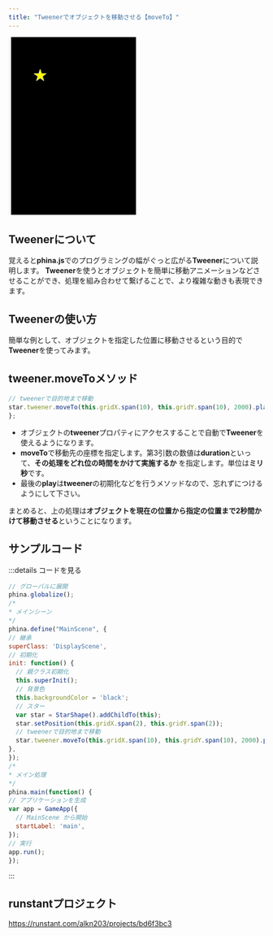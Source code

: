 ```yaml
---
title: "Tweenerでオブジェクトを移動させる【moveTo】"
---
```


![tweener-moveto](/images/tweener-moveto.gif)

## Tweenerについて
覚えると**phina.js**でのプログラミングの幅がぐっと広がる**Tweener**について説明します。
**Tweener**を使うとオブジェクトを簡単に移動アニメーションなどさせることができ、処理を組み合わせて繋げることで、より複雑な動きも表現できます。

## Tweenerの使い方
簡単な例として、オブジェクトを指定した位置に移動させるという目的で**Tweener**を使ってみます。

## tweener.moveToメソッド

```js
// tweenerで目的地まで移動
star.tweener.moveTo(this.gridX.span(10), this.gridY.span(10), 2000).play();
};
```

* オブジェクトの**tweener**プロパティにアクセスすることで自動で**Tweener**を使えるようになります。
* **moveTo**で移動先の座標を指定します。第3引数の数値は**duration**といって、**その処理をどれ位の時間をかけて実施するか** を指定します。単位は**ミリ秒**です。
* 最後の**play**は**tweener**の初期化などを行うメソッドなので、忘れずにつけるようにして下さい。

まとめると、上の処理は**オブジェクトを現在の位置から指定の位置まで2秒間かけて移動させる**ということになります。


## サンプルコード
:::details コードを見る
```js
// グローバルに展開
phina.globalize();
/*
* メインシーン
*/
phina.define("MainScene", {
// 継承
superClass: 'DisplayScene',
// 初期化
init: function() {
  // 親クラス初期化
  this.superInit();
  // 背景色
  this.backgroundColor = 'black';
  // スター
  var star = StarShape().addChildTo(this);
  star.setPosition(this.gridX.span(2), this.gridY.span(2));
  // tweenerで目的地まで移動
  star.tweener.moveTo(this.gridX.span(10), this.gridY.span(10), 2000).play();
},
});
/*
* メイン処理
*/
phina.main(function() {
// アプリケーションを生成
var app = GameApp({
  // MainScene から開始
  startLabel: 'main',
});
// 実行
app.run();
});
```
:::

## runstantプロジェクト
https://runstant.com/alkn203/projects/bd6f3bc3